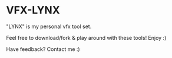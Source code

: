 # VFX-LYNX

"LYNX" is my personal vfx tool set.

Feel free to download/fork & play around with these tools! Enjoy :)

Have feedback? Contact me :)